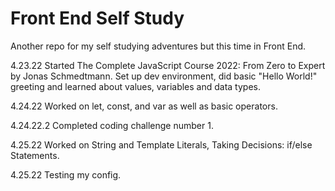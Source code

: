# Front End Self Study
Another repo for my self studying adventures but this time in Front End.

4.23.22 Started The Complete JavaScript Course 2022: From Zero to Expert by Jonas Schmedtmann. Set up dev environment, did basic "Hello World!" greeting and learned about values, variables and data types.

4.24.22 Worked on let, const, and var as well as basic operators.

4.24.22.2 Completed coding challenge number 1.

4.25.22 Worked on String and Template Literals, Taking Decisions: if/else Statements.

4.25.22 Testing my config. 